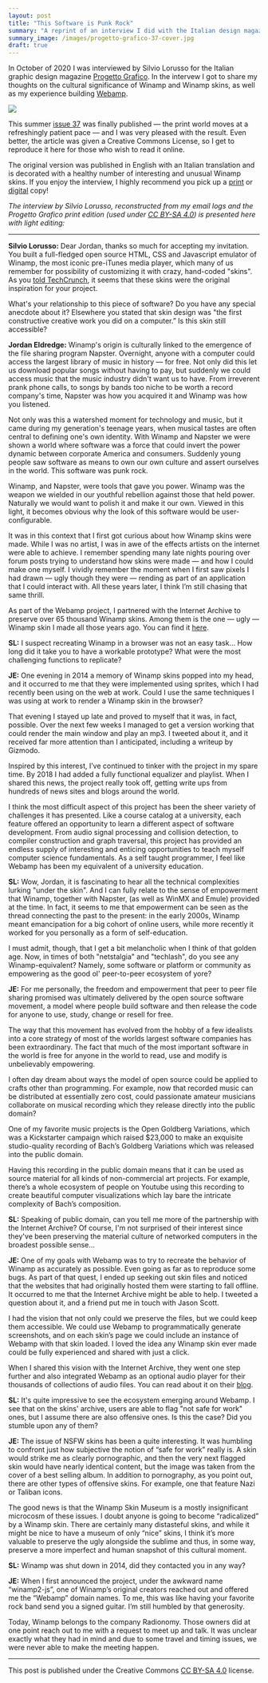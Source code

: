 ```yaml
---
layout: post
title: "This Software is Punk Rock"
summary: "A reprint of an interview I did with the Italian design magazine Progetto Grafico about Winamp's significance in our digital culture"
summary_image: /images/progetto-grafico-37-cover.jpg
draft: true
---
```


In October of 2020 I was interviewed by Silvio Lorusso for the Italian graphic design magazine [Progetto Grafico](http://www.progettograficomagazine.it/en/). In the intervew I got to share my thoughts on the cultural significance of Winamp and Winamp skins, as well as my experience building [Webamp](https://webamp.org).

![](/images/progetto-grafico-37-cover.jpg)

This summer [issue 37](https://aiap.it/prodotto/progetto-grafico-37/) was finally published — the print world moves at a refreshingly patient pace — and I was very pleased with the result. Even better, the article was given a Creative Commons License, so I get to reproduce it here for those who wish to read it online.

The original version was published in English with an Italian translation and is decorated with a healthy number of interesting and unusual Winamp skins. If you enjoy the interview, I highly recommend you pick up a [print](https://aiap.it/prodotto/progetto-grafico-37/) or [digital](https://aiap.it/prodotto/progetto-grafico-37-2/) copy!

*The interview by Silvio Lorusso, reconstructed from my email logs and the Progetto Grafico print edition (used under [CC BY-SA 4.0](https://creativecommons.org/licenses/by-sa/4.0/)) is presented here with light editing:*

---

**Silvio Lorusso:** Dear Jordan, thanks so much for accepting my invitation. You built a full-fledged open source HTML, CSS and Javascript emulator of Winamp, the most iconic pre-iTunes media player, which many of us remember for possibility of customizing it with crazy, hand-coded "skins". As you [told TechCrunch](https://techcrunch.com/2018/02/09/whip-the-llamas-ass-with-this-javascript-winamp-emulator/), it seems that these skins were the original inspiration for your project.

What's your relationship to this piece of software? Do you have any special anecdote about it? Elsewhere you stated that skin design was "the first constructive creative work you did on a computer.” Is this skin still accessible?   

**Jordan Eldredge:** Winamp's origin is culturally linked to the emergence of the file sharing program Napster. Overnight, anyone with a computer could access the largest library of music in history — for free. Not only did this let us download popular songs without having to pay, but suddenly we could access music that the music industry didn't want us to have. From irreverent prank phone calls, to songs by bands too niche to be worth a record company's time, Napster was how you acquired it and Winamp was how you listened.

Not only was this a watershed moment for technology and music, but it came during my generation's teenage years, when musical tastes are often central to defining one's own identity. With Winamp and Napster we were shown a world where software was a force that could invert the power dynamic between corporate America and consumers. Suddenly young people saw software as means to own our own culture and assert ourselves in the world. This software was punk rock.

Winamp, and Napster, were tools that gave you power. Winamp was the weapon we wielded in our youthful rebellion against those that held power. Naturally we would want to polish it and make it our own. Viewed in this light, it becomes obvious why the look of this software would be user-configurable.

It was in this context that I first got curious about how Winamp skins were made. While I was no artist, I was in awe of the effects artists on the internet were able to achieve. I remember spending many late nights pouring over forum posts trying to understand how skins were made — and how I could make one myself. I vividly remember the moment when I first saw pixels I had drawn — ugly though they were — rending as part of an application that I could interact with. All these years later, I think I’m still chasing that same thrill.

As part of the Webamp project, I partnered with the Internet Archive to preserve over 65 thousand Winamp skins. Among them is the one — ugly — Winamp skin I made all those years ago. You can find it [here](https://skins.webamp.org/skin/8820f5a444d7eeedb6e610f117900eac/TealAmp_winamp.zip/).

**SL:** I suspect recreating Winamp in a browser was not an easy task… How long did it take you to have a workable prototype? What were the most challenging functions to replicate?

**JE:** One evening in 2014 a memory of Winamp skins popped into my head, and it occurred to me that they were implemented using sprites, which I had recently been using on the web at work. Could I use the same techniques I was using at work to render a Winamp skin in the browser?

That evening I stayed up late and proved to myself that it was, in fact, possible. Over the next few weeks I managed to get a version working that could render the main window and play an mp3. I tweeted about it, and it received far more attention than I anticipated, including a writeup by Gizmodo.

Inspired by this interest, I’ve continued to tinker with the project in my spare time. By 2018 I had added a fully functional equalizer and playlist. When I shared this news, the project really took off, getting write ups from hundreds of news sites and blogs around the world.

I think the most difficult aspect of this project has been the sheer variety of challenges it has presented. Like a course catalog at a university, each feature offered an opportunity to learn a different aspect of software development. From audio signal processing and collision detection, to compiler construction and graph traversal, this project has provided an endless supply of interesting and enticing opportunities to teach myself computer science fundamentals. As a self taught programmer, I feel like Webamp has been my equivalent of a university education.

**SL:** Wow, Jordan, it is fascinating to hear all the technical complexities lurking "under the skin". And I can fully relate to the sense of empowerment that Winamp, together with Napster, (as well as WinMX and Emule) provided at the time. In fact, it seems to me that empowerment can be seen as the thread connecting the past to the present: in the early 2000s, Winamp meant emancipation for a big cohort of online users, while more recently it worked for you personally as a form of self-education.

I must admit, though, that I get a bit melancholic when I think of that golden age. Now, in times of both "netstalgia" and "techlash", do you see any Winamp-equivalent? Namely, some software or platform or community as empowering as the good ol' peer-to-peer ecosystem of yore?

**JE:** For me personally, the freedom and empowerment that peer to peer file sharing promised was ultimately delivered by the open source software movement, a model where people build software and then release the code for anyone to use, study, change or resell for free.

The way that this movement has evolved from the hobby of a few idealists into a core strategy of most of the worlds largest software companies has been extraordinary. The fact that much of the most important software in the world is free for anyone in the world to read, use and modify is unbelievably empowering.

I often day dream about ways the model of open source could be applied to crafts other than programming. For example, now that recorded music can be distributed at essentially zero cost, could passionate amateur musicians collaborate on musical recording which they release directly into the public domain?

One of my favorite music projects is the Open Goldberg Variations, which was a Kickstarter campaign which raised $23,000 to make an exquisite studio-quality recording of Bach’s Goldberg Variations which was released into the public domain.

Having this recording in the public domain means that it can be used as source material for all kinds of non-commercial art projects. For example, there’s a whole ecosystem of people on Youtube using this recording to create beautiful computer visualizations which lay bare the intricate complexity of Bach’s composition.

**SL:** Speaking of public domain, can you tell me more of the partnership with the Internet Archive? Of course, I'm not surprised of their interest since they've been preserving the material culture of networked computers in the broadest possible sense...

**JE:** One of my goals with Webamp was to try to recreate the behavior of Winamp as accurately as possible. Even going as far as to reproduce some bugs. As part of that quest, I ended up seeking out skin files and noticed that the websites that had originally hosted them were starting to fall offline. It occurred to me that the Internet Archive might be able to help. I tweeted a question about it, and a friend put me in touch with Jason Scott.

I had the vision that not only could we preserve the files, but we could keep them accessible. We could use Webamp to programmatically generate screenshots, and on each skin’s page we could include an instance of Webamp with that skin loaded. I loved the idea any Winamp skin ever made could be fully experienced and shared with just a click.

When I shared this vision with the Internet Archive, they went one step further and also integrated Webamp as an optional audio player for their thousands of collections of audio files. You can read about it on their [blog](https://blog.archive.org/2018/10/02/dont-click-on-the-llama/).

**SL:** It's quite impressive to see the ecosystem emerging around Webamp. I see that on the skins' archive, users are able to flag "not safe for work" ones, but I assume there are also offensive ones. Is this the case? Did you stumble upon any of them?

<!--
This paragraph appeared here in the print version, but it feels out of place so I have omitted it

**JE:** Yes! One piece I forgot to mention in our discussion of open source software is that Webamp is itself open source. As a result a number of projects have been able to use it as a building block. Some examples include Winampify which is a Spotify client which uses Webamp as the main user interface and 98.js.org and winxp.now.sh each of which recreate a classic version of Windows in the browser.
--> 

**JE:** The issue of NSFW skins has been a quite interesting. It was humbling to confront just how subjective the notion of “safe for work” really is. A skin would strike me as clearly pornographic, and then the very next flagged skin would have nearly identical content, but the image was taken from the cover of a best selling album. In addition to pornography, as you point out, there are other types of offensive skins. For example, one that feature Nazi or Taliban icons.

The good news is that the Winamp Skin Museum is a mostly insignificant microcosm of these issues. I doubt anyone is going to become “radicalized” by a Winamp skin. There are certainly many distasteful skins, and while it might be nice to have a museum of only “nice” skins, I think it’s more valuable to preserve the ugly alongside the sublime and thus, in some way, preserve a more imperfect and human snapshot of this cultural moment.

**SL:** Winamp was shut down in 2014, did they contacted you in any way?

**JE:** When I first announced the project, under the awkward name “winamp2-js”, one of Winamp’s original creators reached out and offered me the “Webamp” domain names. To me, this was like having your favorite rock band send you a signed guitar. I’m still humbled by that generosity.

Today, Winamp belongs to the company Radionomy. Those owners did at one point reach out to me with a request to meet up and talk. It was unclear exactly what they had in mind and due to some travel and timing issues, we were never able to make the meeting happen.

---

This post is published under the Creative Commons [CC BY-SA 4.0](https://creativecommons.org/licenses/by-sa/4.0/) license.